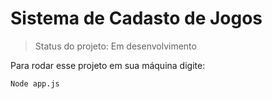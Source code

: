 # Sistema de Cadasto de Jogos

>Status do projeto: Em desenvolvimento

Para rodar esse projeto em sua máquina digite:

```
Node app.js

```
